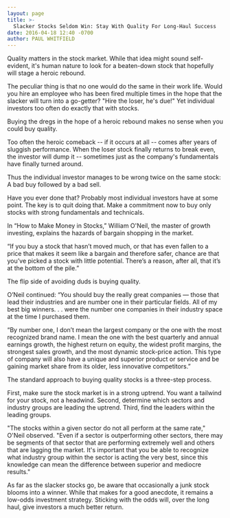 ```yaml
---
layout: page
title: >-
  Slacker Stocks Seldom Win: Stay With Quality For Long-Haul Success
date: 2016-04-18 12:40 -0700
author: PAUL WHITFIELD
---
```





Quality matters in the stock market. While that idea might sound self-evident, it's human nature to look for a beaten-down stock that hopefully will stage a heroic rebound.


The peculiar thing is that no one would do the same in their work life. Would you hire an employee who has been fired multiple times in the hope that the slacker will turn into a go-getter? "Hire the loser, he's due!" Yet individual investors too often do exactly that with stocks.


Buying the dregs in the hope of a heroic rebound makes no sense when you could buy quality.


Too often the heroic comeback -- if it occurs at all -- comes after years of sluggish performance. When the loser stock finally returns to break even, the investor will dump it -- sometimes just as the company's fundamentals have finally turned around.


Thus the individual investor manages to be wrong twice on the same stock: A bad buy followed by a bad sell.


Have you ever done that? Probably most individual investors have at some point. The key is to quit doing that. Make a commitment now to buy only stocks with strong fundamentals and technicals.


In “How to Make Money in Stocks,” William O'Neil, the master of growth investing, explains the hazards of bargain shopping in the market.


“If you buy a stock that hasn’t moved much, or that has even fallen to a price that makes it seem like a bargain and therefore safer, chance are that you’ve picked a stock with little potential. There’s a reason, after all, that it’s at the bottom of the pile.”


The flip side of avoiding duds is buying quality.


O’Neil continued: “You should buy the really great companies — those that lead their industries and are number one in their particular fields. All of my best big winners. . . were the number one companies in their industry space at the time I purchased them.


“By number one, I don’t mean the largest company or the one with the most recognized brand name. I mean the one with the best quarterly and annual earnings growth, the highest return on equity, the widest profit margins, the strongest sales growth, and the most dynamic stock-price action. This type of company will also have a unique and superior product or service and be gaining market share from its older, less innovative competitors.”


The standard approach to buying quality stocks is a three-step process.


First, make sure the stock market is in a strong uptrend. You want a tailwind for your stock, not a headwind. Second, determine which sectors and industry groups are leading the uptrend. Third, find the leaders within the leading groups.


"The stocks within a given sector do not all perform at the same rate," O'Neil observed. "Even if a sector is outperforming other sectors, there may be segments of that sector that are performing extremely well and others that are lagging the market. It's important that you be able to recognize what industry group within the sector is acting the very best, since this knowledge can mean the difference between superior and mediocre results."


As far as the slacker stocks go, be aware that occasionally a junk stock blooms into a winner. While that makes for a good anecdote, it remains a low-odds investment strategy. Sticking with the odds will, over the long haul, give investors a much better return.




